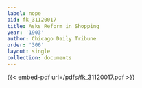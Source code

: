 ```yaml
---
label: nope
pid: fk_31120017
title: Asks Reform in Shopping
year: '1903'
author: Chicago Daily Tribune
order: '306'
layout: single
collection: documents
---
```



{{< embed-pdf url=/pdfs/fk_31120017.pdf >}}